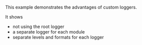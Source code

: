This example demonstrates the advantages of custom loggers.

It shows
- not using the root logger
- a separate logger for each module
- separate levels and formats for each logger